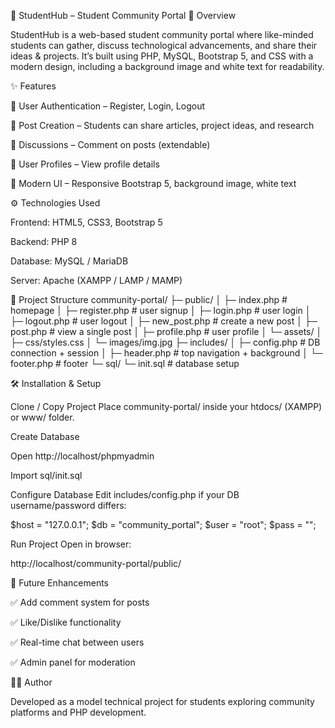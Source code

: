 📘 StudentHub – Student Community Portal
🚀 Overview

StudentHub is a web-based student community portal where like-minded students can gather, discuss technological advancements, and share their ideas & projects.
It’s built using PHP, MySQL, Bootstrap 5, and CSS with a modern design, including a background image and white text for readability.

✨ Features

🔐 User Authentication – Register, Login, Logout

📝 Post Creation – Students can share articles, project ideas, and research

💬 Discussions – Comment on posts (extendable)

👤 User Profiles – View profile details

🎨 Modern UI – Responsive Bootstrap 5, background image, white text

⚙️ Technologies Used

Frontend: HTML5, CSS3, Bootstrap 5

Backend: PHP 8

Database: MySQL / MariaDB

Server: Apache (XAMPP / LAMP / MAMP)

📂 Project Structure
community-portal/
├─ public/
│  ├─ index.php        # homepage
│  ├─ register.php     # user signup
│  ├─ login.php        # user login
│  ├─ logout.php       # user logout
│  ├─ new_post.php     # create a new post
│  ├─ post.php         # view a single post
│  ├─ profile.php      # user profile
│  └─ assets/
│     ├─ css/styles.css
│     └─ images/img.jpg
├─ includes/
│  ├─ config.php       # DB connection + session
│  ├─ header.php       # top navigation + background
│  └─ footer.php       # footer
└─ sql/
   └─ init.sql         # database setup

🛠️ Installation & Setup

Clone / Copy Project
Place community-portal/ inside your htdocs/ (XAMPP) or www/ folder.

Create Database

Open http://localhost/phpmyadmin

Import sql/init.sql

Configure Database
Edit includes/config.php if your DB username/password differs:

$host = "127.0.0.1";
$db   = "community_portal";
$user = "root"; 
$pass = "";


Run Project
Open in browser:

http://localhost/community-portal/public/

🎯 Future Enhancements

✅ Add comment system for posts

✅ Like/Dislike functionality

✅ Real-time chat between users

✅ Admin panel for moderation

👨‍💻 Author

Developed as a model technical project for students exploring community platforms and PHP development.